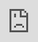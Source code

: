 ```yaml
---
layout: post
date:   2021-04-23
image: "/conflict_urbanism_sp2021/images/csr_thumbnail.png"
title:  "31%+ in Singapore"
author: "Chao Li, Yuhui Si, Wenyi Peng"
---
```

This is a document that is written in markdown. What is markdown? It is a 'markup language' that allows you to format plain text in a way that is easily converted to many different formats. For example, this document was written in markdown but will be used as an webpage and converted into HTML.

To present and turn in your final projects for Conflict Urbanism: Puerto Rico Now you will be editing this template. You will include all of the text of your paper here, along with any and all images, maps, videos, or other materials that you produce.

[This webpage](https://guides.github.com/features/mastering-markdown/) provides a comprehensive guide to markdown syntax. But to make things easier for you we are including a cheat sheet of the main things you need to know here.

#### Please use level 4 headings for major section divisions
(make sure to put two spaces after the end of the heading)

Write **words in bold** like this.

Italics are *similar* and are formatted like this.
<table>
  <tr>
    <td bgcolor=#7FFFD4>JIntianwoxixixixixixiix
    </td>
  </tr>
</table>
To make a paragraph break you need to add two spaces at the end of your line before going to the next line.

See this is now a new paragraph.

Lists are easy:
1. they can be ordered
1. like this
1. notice that the numbers are automatically ordered
  1. use two spaces in front to indent

Or they can just be bullet points:
- like this
* or like this
  - use two spaces
  - to have nested lists

  <img align="right" src="https://raw.githubusercontent.com/mzlogin/mzlogin.github.io/master/images/posts/markdown/demo.png"/>
  <img align="left" src="https://raw.githubusercontent.com/mzlogin/mzlogin.github.io/master/images/posts/markdown/demo.png"/>


  <html>
      <table style="margin-left: auto; margin-right: auto;">
          <tr>
              <td>
                  左侧
              </td>
              <td>
                  右侧
              </td>
          </tr>
      </table>
  </html>

Use Author-Date parenthetical citations following Chicago Manual of Style conventions throughout your document, and add a works cited at the bottom of your post. See Author-Date quick guide [here](https://www-chicagomanualofstyle-org.ezproxy.cul.columbia.edu/tools_citationguide/citation-guide-2.html) for citation conventions.

To include hyperlinks format them like this [text of link](http://c4sr.columbia.edu/).

To embed images first ensure that the file is at least 740px wide. Then place the image file in a folder named for your group in the images folder. Then link to that image using the format here, but replace the file path with the name of your group's folder and appropriate image file name:

![description of image](/conflict_urbanism_sp2021/images/sample_image.png)
<!-- 另外一种加图片的方式 -->
<div align="center"><img width="65" height="75" src="https://raw.githubusercontent.com/mzlogin/mzlogin.github.io/master/images/posts/markdown/demo.png"/></div>

If you want to include html files (i.e. an interactive map) host these via your personal github page, and then you can embed them in your document with a iframe. The format looks like this:
<!-- 18 food centers's chat -->
<div class="flourish-embed" data-src="story/837374"><script src="https://public.flourish.studio/resources/embed.js"></script></div>

<div class="iframe-column"><iframe src="https://player.vimeo.com/video/290575503?title=0&byline=0&portrait=0" style="position:absolute;top:0;left:0;width:100%;height:100%;" frameborder="0"></iframe></div>

All you need to do to use one is replace the url that is between the two " ". Here is an iframe of mapbox tiles:

<div class="iframe-column"><iframe src="https://api.mapbox.com/styles/v1/mapbox/satellite-v9.html?title=true&access_token=pk.eyJ1IjoibWFwYm94IiwiYSI6ImNpejY4NDg1bDA1cjYzM280NHJ5NzlvNDMifQ.d6e-nNyBDtmQCVwVNivz7A#2/0/0" style="position:absolute;top:0;left:0;width:100%;height:100%;" frameborder="0"></iframe></div>
